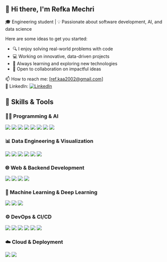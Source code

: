 ## 👋 Hi there, I'm Refka Mechri


🎓 Engineering student | 💡 Passionate about software development, AI, and data science

Here are some ideas to get you started:
- 🔍 I enjoy solving real-world problems with code
- 💻 Working on innovative, data-driven projects
- 🌱 Always learning and exploring new technologies
- 🤝 Open to collaboration on impactful ideas

📫 How to reach me: [ref.kaa2002@gmail.com]  
🔗 LinkedIn: [![LinkedIn](https://img.shields.io/badge/LinkedIn-RefkaMechri-blue?style=for-the-badge&logo=linkedin)](https://www.linkedin.com/in/refka-mechri-4377a2274/)


## 🧠 Skills & Tools

### 👨‍💻 Programming & AI
<p>
  <img src="https://img.shields.io/badge/Python-3776AB?style=for-the-badge&logo=python&logoColor=white"/>
  <img src="https://img.shields.io/badge/TensorFlow-FF6F00?style=for-the-badge&logo=tensorflow&logoColor=white"/>
  <img src="https://img.shields.io/badge/Keras-D00000?style=for-the-badge&logo=keras&logoColor=white"/>
  <img src="https://img.shields.io/badge/Scikit--learn-F7931E?style=for-the-badge&logo=scikit-learn&logoColor=white"/>
  <img src="https://img.shields.io/badge/OpenCV-5C3EE8?style=for-the-badge&logo=opencv&logoColor=white"/>
  <img src="https://img.shields.io/badge/Java-007396?style=for-the-badge&logo=java&logoColor=white"/>
  <img src="https://img.shields.io/badge/C++-00599C?style=for-the-badge&logo=c%2B%2B&logoColor=white"/>
  <img src="https://img.shields.io/badge/C-000000?style=for-the-badge&logo=c&logoColor=white"/>
</p>

### 📊 Data Engineering & Visualization
<p>
  <img src="https://img.shields.io/badge/Pandas-150458?style=for-the-badge&logo=pandas&logoColor=white"/>
  <img src="https://img.shields.io/badge/NumPy-013243?style=for-the-badge&logo=numpy&logoColor=white"/>
  <img src="https://img.shields.io/badge/Matplotlib-11557C?style=for-the-badge&logo=matplotlib&logoColor=white"/>
  <img src="https://img.shields.io/badge/Seaborn-2E3B4E?style=for-the-badge&logo=python&logoColor=white"/>
  <img src="https://img.shields.io/badge/Apache%20Spark-E25A1C?style=for-the-badge&logo=apachespark&logoColor=white"/>
  <img src="https://img.shields.io/badge/Hadoop-66CCFF?style=for-the-badge&logo=apachehadoop&logoColor=black"/>
</p>

### 🌐 Web & Backend Development
<p>
  <img src="https://img.shields.io/badge/React-20232A?style=for-the-badge&logo=react&logoColor=61DAFB"/>
  <img src="https://img.shields.io/badge/Flask-000000?style=for-the-badge&logo=flask&logoColor=white"/>
  <img src="https://img.shields.io/badge/MySQL-4479A1?style=for-the-badge&logo=mysql&logoColor=white"/>
  <img src="https://img.shields.io/badge/Electron.js-47848F?style=for-the-badge&logo=electron&logoColor=white"/>
</p>

### 🤖 Machine Learning & Deep Learning
<p>
  <img src="https://img.shields.io/badge/Predictive%20Modeling-007ACC?style=for-the-badge&logo=azurepipelines&logoColor=white"/>
  <img src="https://img.shields.io/badge/Medical%20Image%20Processing-FF69B4?style=for-the-badge&logo=python&logoColor=white"/>
  <img src="https://img.shields.io/badge/Time--Series%20Analysis-006666?style=for-the-badge&logo=chartdotjs&logoColor=white"/>
</p>

### ⚙️ DevOps & CI/CD
<p>
  <img src="https://img.shields.io/badge/Git%20Bash-F05032?style=for-the-badge&logo=git&logoColor=white"/>
  <img src="https://img.shields.io/badge/GitHub%20Actions-2088FF?style=for-the-badge&logo=githubactions&logoColor=white"/>
  <img src="https://img.shields.io/badge/Jenkins-D24939?style=for-the-badge&logo=jenkins&logoColor=white"/>
  <img src="https://img.shields.io/badge/Docker-2496ED?style=for-the-badge&logo=docker&logoColor=white"/>
  <img src="https://img.shields.io/badge/Docker%20Hub-2496ED?style=for-the-badge&logo=docker&logoColor=white"/>
  <img src="https://img.shields.io/badge/Kubernetes-326CE5?style=for-the-badge&logo=kubernetes&logoColor=white"/>
</p>

### ☁️ Cloud & Deployment
<p>
  <img src="https://img.shields.io/badge/AWS-232F3E?style=for-the-badge&logo=amazonaws&logoColor=white"/>
  <img src="https://img.shields.io/badge/Container%20Orchestration-1F70C1?style=for-the-badge&logo=docker&logoColor=white"/>
</p>
